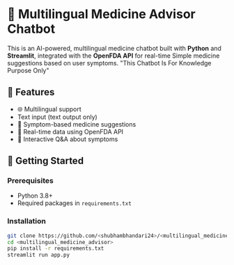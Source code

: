 # 💊 Multilingual Medicine Advisor Chatbot

This is an AI-powered, multilingual medicine chatbot built with **Python** and **Streamlit**, integrated with the **OpenFDA API** for real-time Simple medicine suggestions based on user symptoms.
"This Chatbot Is For Knowledge Purpose Only"

## 🌟 Features

- 🌐 Multilingual support
-  Text input (text output only)
- 🤖 Symptom-based medicine suggestions
- 🔎 Real-time data using OpenFDA API
- 💬 Interactive Q&A about symptoms

## 🚀 Getting Started

### Prerequisites
- Python 3.8+
- Required packages in `requirements.txt`

### Installation

```bash
git clone https://github.com/<shubhambhandari24>/<multilingual_medicine_advisor>.git
cd <multilingual_medicine_advisor>
pip install -r requirements.txt
streamlit run app.py
